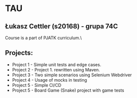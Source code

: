 # TAU

 ## Łukasz Cettler (s20168) - grupa 74C
 
Course is a part of PJATK curriculum.\

## Projects:

* Project 1 - Simple unit tests and edge cases.
* Project 2 - Project 1. rewritten using Maven.
* Project 3 - Two simple scenarios using Selenium Webdriver
* Project 4 - Usage of mocks in testing
* Project 5 - Simple CI/CD
* Project 5 - Board Game (Snake) project with game tests
